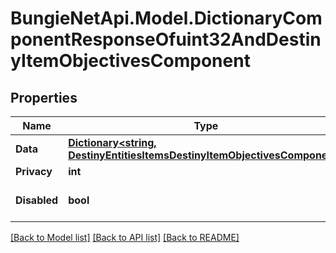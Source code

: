 
# BungieNetApi.Model.DictionaryComponentResponseOfuint32AndDestinyItemObjectivesComponent

## Properties

Name | Type | Description | Notes
------------ | ------------- | ------------- | -------------
**Data** | [**Dictionary&lt;string, DestinyEntitiesItemsDestinyItemObjectivesComponent&gt;**](DestinyEntitiesItemsDestinyItemObjectivesComponent.md) |  | [optional] 
**Privacy** | **int** |  | [optional] 
**Disabled** | **bool** | If true, this component is disabled. | [optional] 

[[Back to Model list]](../README.md#documentation-for-models)
[[Back to API list]](../README.md#documentation-for-api-endpoints)
[[Back to README]](../README.md)

